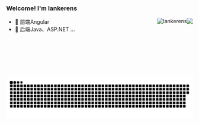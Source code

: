 ### Welcome! I'm lankerens 

<img align="right" height="160" src="https://github-readme-stats.vercel.app/api?username=xlzy520&show_icons=true&icon_color=fb7299&text_color=fb7299&bg_color=ffffff&hide_title=true" />

<img align="right" height="160" src="https://count.getloli.com/get/@xlzy520" alt="lankerens" />

<!-- <a href="https://github.com/lankerens">
  <img align="right" src="https://github-readme-stats.vercel.app/api?username=lankerens&show_icons=true&count_private=true&hide=issues&hide_title=true" />
</a>

-  I’m currently wasting time on steam
-  I’m currently learning `operating system` and `data structure`
-  Code language: Java,go......
-  Now I'm interest in `Java`
-  Some projects: [CourseSelectionSystem](https://github.com/lankerens/CourseSelectionSystem) | [AuctionOnlineSys](https://github.com/lankerens/AuctionOnlineSys)  -->

<!--   [![trophy](https://github-profile-trophy.vercel.app/?username=lankerens)](https://github.com/lankerens) -->


- :orange_book: 前端Angular
- :orange_book: 后端Java、ASP.NET ...


 
 ![](https://raw.githubusercontent.com/xlzy520/xlzy520/main/assets/github-contribution-grid-snake.svg)
